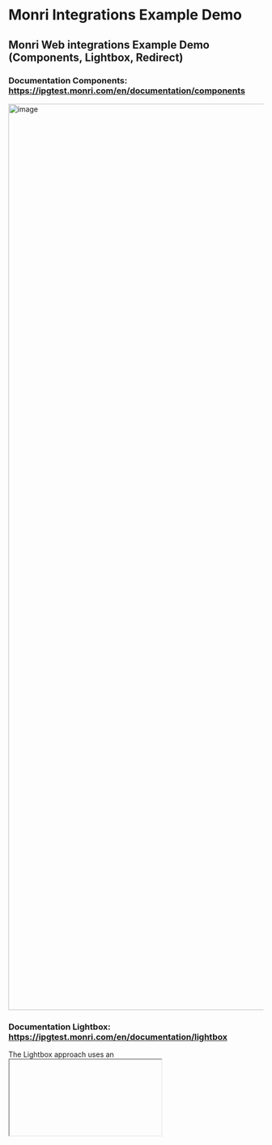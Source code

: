 # Monri Integrations Example Demo
## Monri Web integrations Example Demo (Components, Lightbox, Redirect)

### Documentation Components: https://ipgtest.monri.com/en/documentation/components
<img width="1792" alt="image" src="https://github.com/harunk-monri/monri-integrations/assets/111092131/4ebcf29d-e842-4b4d-94cb-0f8b0dc6762d">

### Documentation Lightbox: https://ipgtest.monri.com/en/documentation/lightbox
The Lightbox approach uses an <iframe> to embed the payment page as an overlay to your online shop.
When the Lightbox Mode is invoked, the merchants online shop is darkened out and the payment page appears as a floating element on top.
<img width="1792" alt="image" src="https://github.com/harunk-monri/monri-integrations/assets/111092131/02d80d50-7a71-4d9a-a041-0fd959921abf">

### Documentation Redirect: https://ipgtest.monri.com/en/documentation/v2_form
WebPay Form is a simple web service; merchant should collect data consisted of buyer’s profile and order info at his site and submit that data to https://ipgtest.monri.com/v2/form using HTTP POST method.
<img width="1792" alt="image" src="https://github.com/harunk-monri/monri-integrations/assets/111092131/e4d18c72-a7e4-4ae4-b540-5a801741f0c6">

### Installation ⚙️
Just clone the repo, install the packages with Node Packages Manager:
```git
$ git clone git@github.com:harunk-monri/monri-integrations.git
$ cd monri-integrations          # Change current directory to the newly created one
```
### Monri Components
```git
$ cd components
$ node components.js          # Copy the client_secret and paste it inside script.js
```
```java
Response Status: 200
Result: {
  status: 'approved',
  id: 'e38bfa8dac335df91091a33b3e942f580a26ee0d',
  client_secret: 'e38bfa8dac335df91091a33b3e942f580a26ee0d'
}
```
Replace the generated ```client_secret``` value with the existing one inside ```script.js```
```java
const client_secret = "e38bfa8dac335df91091a33b3e942f580a26ee0d";
```
Then run ```../components/index.html``` and you will see Monri Components Integration🎉

### Monri Lighbox
```git
$ cd lightbox
$ node lightbox.js          # Copy the amount,order_number,digest and paste it inside script.js
```
```java
Amount: 550
Digest: fd933f9e45b4425c69609460c4a4cf35f36c78e26155f8cdd4ef3225dabc97fce97f35e70dd9a0f651e59ed39a9761982ed5fea5beb1f843dca9c17b930da6ea
Order number: 10405
```

Replace the generated ```data-amount```, ```data-order_number```, ```data-digest``` value with the existing one inside ```../lightbox/index.html```
```java
data-amount="550"
data-order-number="10405"
data-digest="fd933f9e45b4425c69609460c4a4cf35f36c78e26155f8cdd4ef3225dabc97fce97f35e70dd9a0f651e59ed39a9761982ed5fea5beb1f843dca9c17b930da6ea"
```
Then run ```../lightbox/index.html``` and you will see Monri Lightbox Integration🎉

### Monri Redirect
```git
$ cd redirect
```
Then run ```../redirect/index.html``` and you will see Monri Redirect Integration🎉

© 2023 Monri Payments




